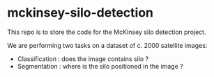 # mckinsey-silo-detection

This repo is to store the code for the McKinsey silo detection project.

We are performing two tasks on a dataset of c. 2000 satellite images:
- Classification : does the image contains silo ? 
- Segmentation : where is the silo positioned in the image ? 
